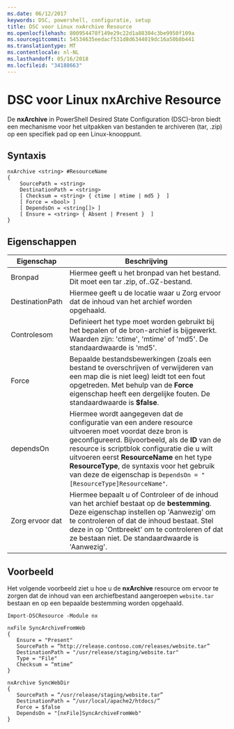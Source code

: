 ```yaml
---
ms.date: 06/12/2017
keywords: DSC, powershell, configuratie, setup
title: DSC voor Linux nxArchive Resource
ms.openlocfilehash: 800954478f149e29c22d1a88304c3be9950f109a
ms.sourcegitcommit: 54534635eedacf531d8d6344019dc16a50b8b441
ms.translationtype: MT
ms.contentlocale: nl-NL
ms.lasthandoff: 05/16/2018
ms.locfileid: "34188663"
---
```

# <a name="dsc-for-linux-nxarchive-resource"></a>DSC voor Linux nxArchive Resource

De **nxArchive** in PowerShell Desired State Configuration (DSC)-bron biedt een mechanisme voor het uitpakken van bestanden te archiveren (tar, .zip) op een specifiek pad op een Linux-knooppunt.

## <a name="syntax"></a>Syntaxis

```
nxArchive <string> #ResourceName
{
    SourcePath = <string>
    DestinationPath = <string>
    [ Checksum = <string> { ctime | mtime | md5 }  ]
    [ Force = <bool> ]
    [ DependsOn = <string[]> ]
    [ Ensure = <string> { Absent | Present }  ]
}
```

## <a name="properties"></a>Eigenschappen

|  Eigenschap |  Beschrijving |
|---|---|
| Bronpad| Hiermee geeft u het bronpad van het bestand. Dit moet een tar .zip, of..GZ-bestand. |
| DestinationPath| Hiermee geeft u de locatie waar u Zorg ervoor dat de inhoud van het archief worden opgehaald.|
| Controlesom| Definieert het type moet worden gebruikt bij het bepalen of de bron-archief is bijgewerkt. Waarden zijn: 'ctime', 'mtime' of 'md5'. De standaardwaarde is 'md5'.|
| Force| Bepaalde bestandsbewerkingen (zoals een bestand te overschrijven of verwijderen van een map die is niet leeg) leidt tot een fout opgetreden. Met behulp van de **Force** eigenschap heeft een dergelijke fouten. De standaardwaarde is **$false**.|
| dependsOn | Hiermee wordt aangegeven dat de configuratie van een andere resource uitvoeren moet voordat deze bron is geconfigureerd. Bijvoorbeeld, als de **ID** van de resource is scriptblok configuratie die u wilt uitvoeren eerst **ResourceName** en het type **ResourceType**, de syntaxis voor het gebruik van deze de eigenschap is `DependsOn = "[ResourceType]ResourceName"`.|
| Zorg ervoor dat| Hiermee bepaalt u of Controleer of de inhoud van het archief bestaat op de **bestemming**. Deze eigenschap instellen op 'Aanwezig' om te controleren of dat de inhoud bestaat. Stel deze in op 'Ontbreekt' om te controleren of dat ze bestaan niet. De standaardwaarde is 'Aanwezig'.|

## <a name="example"></a>Voorbeeld

Het volgende voorbeeld ziet u hoe u de **nxArchive** resource om ervoor te zorgen dat de inhoud van een archiefbestand aangeroepen `website.tar` bestaan en op een bepaalde bestemming worden opgehaald.

```
Import-DSCResource -Module nx

nxFile SyncArchiveFromWeb
{
   Ensure = "Present"
   SourcePath = “http://release.contoso.com/releases/website.tar”
   DestinationPath = "/usr/release/staging/website.tar"
   Type = "File"
   Checksum = “mtime”
}

nxArchive SyncWebDir
{
   SourcePath = “/usr/release/staging/website.tar”
   DestinationPath = “/usr/local/apache2/htdocs/”
   Force = $false
   DependsOn = "[nxFile]SyncArchiveFromWeb"
}
```